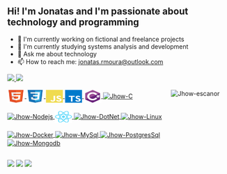 ## Hi! I'm Jonatas and I'm passionate about technology and programming


- 🔭 I'm currently working on fictional and freelance projects
- 🌱 I'm currently studying systems analysis and development
- 💬 Ask me about technology
- 📫 How to reach me: jonatas.rmoura@outlook.com

 <div>
  <a href="https://github.com/jonatasrmoura">
  <img height="180em" src="https://github-readme-stats.vercel.app/api?username=jonatasrmoura&show_icons=true&theme=dracula&include_all_commits=true&count_private=true"/>
  <img height="180em" src="https://github-readme-stats.vercel.app/api/top-langs/?username=jonatasrmoura&layout=compact&langs_count=7&theme=dracula"/>
</div>
  
<div style="display: inline_block"><br>
   <img align="center" alt="Jhow-HTML" height="30" width="40" src="https://raw.githubusercontent.com/devicons/devicon/master/icons/html5/html5-original.svg">
  <img align="center" alt="Jhow-CSS" height="30" width="40" src="https://raw.githubusercontent.com/devicons/devicon/master/icons/css3/css3-original.svg">
  <img align="center" alt="Jhow-Js" height="30" width="40" src="https://raw.githubusercontent.com/devicons/devicon/master/icons/javascript/javascript-plain.svg">
  <img align="center" alt="Jhow-Ts" height="30" width="40" src="https://raw.githubusercontent.com/devicons/devicon/master/icons/typescript/typescript-plain.svg">
  <img align="center" alt="Jhow-Csharp" height="30" width="40" src="https://raw.githubusercontent.com/devicons/devicon/master/icons/csharp/csharp-original.svg">
  <img align="center" alt="Jhow-C" height="30" width="40" src="https://cdn.jsdelivr.net/gh/devicons/devicon/icons/c/c-original.svg">
  
  <img align="right" alt="Jhow-escanor" height="148" width="128" src="https://i.pinimg.com/564x/cb/1f/fb/cb1ffbf9551927decfc1fc2bc73412ed.jpg">
</div>
<div style="display: inline_block"><br>
   <img align="center" alt="Jhow-Nodejs" height="30" width="40" src="https://cdn.jsdelivr.net/gh/devicons/devicon/icons/nodejs/nodejs-original.svg">
   <img align="center" alt="Jhow-React" height="30" width="40" src="https://raw.githubusercontent.com/devicons/devicon/master/icons/react/react-original.svg">
   <img align="center" alt="Jhow-DotNet" height="30" width="40" src="https://cdn.jsdelivr.net/gh/devicons/devicon/icons/dot-net/dot-net-original.svg">
   <img align="center" alt="Jhow-Linux" height="30" width="40" src="https://cdn.jsdelivr.net/gh/devicons/devicon/icons/linux/linux-original.svg">
</div>
</div>
<div style="display: inline_block"><br>
   <img align="center" alt="Jhow-Docker" height="30" width="40" src="https://cdn.jsdelivr.net/gh/devicons/devicon/icons/docker/docker-original-wordmark.svg">
   <img align="center" alt="Jhow-MySql" height="30" width="40" src="https://cdn.jsdelivr.net/gh/devicons/devicon/icons/mysql/mysql-original-wordmark.svg">
   <img align="center" alt="Jhow-PostgresSql" height="30" width="40" src="https://cdn.jsdelivr.net/gh/devicons/devicon/icons/postgresql/postgresql-original.svg">
   <img align="center" alt="Jhow-Mongodb" height="30" width="40" src="https://cdn.jsdelivr.net/gh/devicons/devicon/icons/mongodb/mongodb-original-wordmark.svg">
</div>

##

<div> 
 <a href = "mailto:jonatas.rmoura@outlook.com"><img src="https://img.shields.io/badge/Microsoft_Outlook-0078D4?style=for-the-badge&logo=microsoft-outlook&logoColor=white" target="_blank"></a>
  <a href = "mailto:jonatasrosa04@gmail.com"><img src="https://img.shields.io/badge/-Gmail-%23333?style=for-the-badge&logo=gmail&logoColor=white" target="_blank"></a>
  <a href="https://www.linkedin.com/in/jonatas-rosa-moura-235574193" target="_blank"><img src="https://img.shields.io/badge/-LinkedIn-%230077B5?style=for-the-badge&logo=linkedin&logoColor=white" target="_blank"></a>
 
</div>
